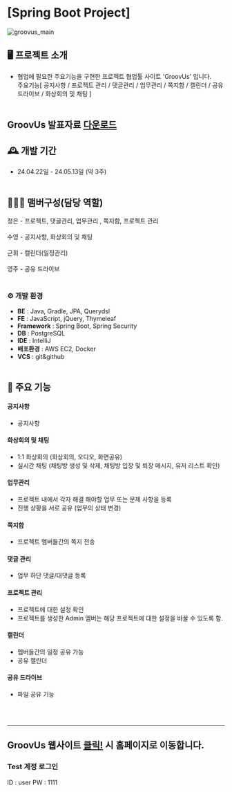 # [Spring Boot Project] 
![groovus_main](https://github.com/suweeety/Spring-Boot-project-Groovus/assets/150898767/65d54b22-ff21-4ef4-ad5d-2850eb73560a)
## 🖥️ 프로젝트 소개
* 협업에 필요한 주요기능을 구현한 프로젝트 협업툴 사이트 'GroovUs' 입니다.<br>
주요기능[ 공지사항 / 프로젝트 관리 / 댓글관리 / 업무관리 / 쪽지함 / 캘린더 / 공유 드라이브 / 화상회의 및 채팅 ]
<br><br>
## GroovUs 발표자료 <a href="https://github.com/user-attachments/files/15529098/groovUs.pdf" >다운로드</a>

## 🕰️ 개발 기간
* 24.04.22일 - 24.05.13일 (약 3주)
<br><br>

## 🧑‍🤝‍🧑 맴버구성(담당 역할)
정은 - 프로젝트, 댓글관리, 업무관리 , 쪽지함, 프로젝트 관리
<br><br>
수영 - 공지사항, 화상회의 및 채팅
<br><br>
근휘 - 캘린더(일정관리)
<br><br>
영주 - 공유 드라이브
<br><br>

### ⚙️ 개발 환경
- **BE** : Java, Gradle, JPA, Querydsl
- **FE** : JavaScript, jQuery, Thymeleaf
- **Framework** : Spring Boot, Spring Security
- **DB** : PostgreSQL
- **IDE** : IntelliJ
- **배포환경** : AWS EC2, Docker
- **VCS** : git&github
<br><br>

## 📌 주요 기능
#### 공지사항
- 공지사항

#### 화상회의 및 채팅
- 1:1 화상회의 (화상회의, 오디오, 화면공유)
- 실시간 채팅 (채팅방 생성 및 삭제, 채팅방 입장 및 퇴장 메시지, 유저 리스트 확인)

#### 업무관리
- 프로젝트 내에서 각자 해결 해야할 업무 또는 문제 사항을 등록
- 진행 상황을 서로 공유 (업무의 상태 변경)

#### 쪽지함
- 프로젝트 멤버들간의 쪽지 전송

#### 댓글 관리
- 업무 하단 댓글/대댓글 등록

#### 프로젝트 관리
- 프로젝트에 대한 설정 확인
- 프로젝트를 생성한 Admin 멤버는 해당 프로젝트에 대한 설정을 바꿀 수 있도록 함.

#### 캘린더
- 멤버들간의 일정 공유 가능
- 공유 캘린더

#### 공유 드라이브
- 파일 공유 기능

<br><br>

***
## GroovUs 웹사이트 <a href="https://mbc-webcloud.iptime.org:8007/" target=_blank >클릭!</a> 시 홈페이지로 이동합니다.

### Test 계정 로그인
ID : user
PW : 1111
<br>



